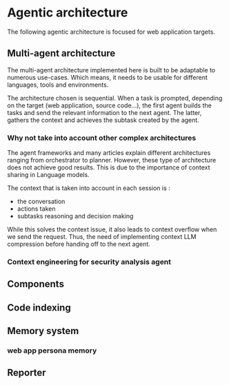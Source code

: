 # Agentic architecture

The following agentic architecture is focused for web application targets.  


## Multi-agent architecture 
The multi-agent architecture implemented here is built to be adaptable to numerous use-cases. Which means, it needs to be usable for different languages, tools and environments. 

The architecture chosen is sequential. When a task is prompted, depending on the target (web application, source code...), the first agent builds the tasks and send the relevant information to the next agent. The latter, gathers the context and achieves the subtask created by the agent. 

### Why not take into account other complex architectures
The agent frameworks and many articles explain different architectures ranging from orchestrator to planner. However, these type of architecture does not achieve good results. This is due to the importance of context sharing in Language models. 

The context that is taken into account in each session is :
- the conversation
- actions taken
- subtasks reasoning and decision making

While this solves the context issue, it also leads to context overflow when we send the request. 
Thus, the need of implementing context LLM compression before handing off to the next agent. 

### Context engineering for security analysis agent
> 


## Components 


## Code indexing 

## Memory system


### web app persona memory


## Reporter 